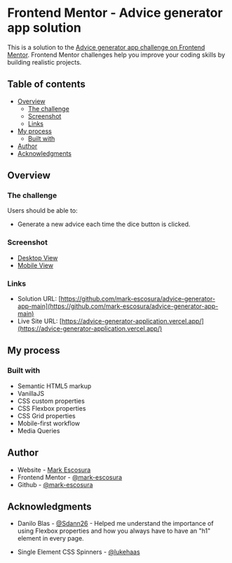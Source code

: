 # Frontend Mentor - Advice generator app solution

This is a solution to the [Advice generator app challenge on Frontend Mentor](https://www.frontendmentor.io/challenges/advice-generator-app-QdUG-13db). Frontend Mentor challenges help you improve your coding skills by building realistic projects.

## Table of contents

- [Overview](#overview)
  - [The challenge](#the-challenge)
  - [Screenshot](#screenshot)
  - [Links](#links)
- [My process](#my-process)
  - [Built with](#built-with)
- [Author](#author)
- [Acknowledgments](#acknowledgments)

## Overview

### The challenge

Users should be able to:

- Generate a new advice each time the dice button is clicked.

### Screenshot

- [Desktop View](./design/desktop-view.png) <br>
- [Mobile View](./design/mobile-view.png)

### Links

- Solution URL: [https://github.com/mark-escosura/advice-generator-app-main](https://github.com/mark-escosura/advice-generator-app-main)
- Live Site URL: [https://advice-generator-application.vercel.app/](https://advice-generator-application.vercel.app/)

## My process

### Built with

- Semantic HTML5 markup
- VanillaJS
- CSS custom properties
- CSS Flexbox properties
- CSS Grid properties
- Mobile-first workflow
- Media Queries

## Author

- Website - [Mark Escosura](https://mark-escosura-portfolio.vercel.app/)
- Frontend Mentor - [@mark-escosura](https://www.frontendmentor.io/profile/mark-escosura)
- Github - [@mark-escosura](https://www.github.com/mark-escosura)

## Acknowledgments

- Danilo Blas - [@Sdann26](https://www.frontendmentor.io/profile/Sdann26) - Helped me understand the importance of using Flexbox properties and how you always have to have an "h1" element in every page.

- Single Element CSS Spinners - [@lukehaas](https://projects.lukehaas.me/css-loaders/)
